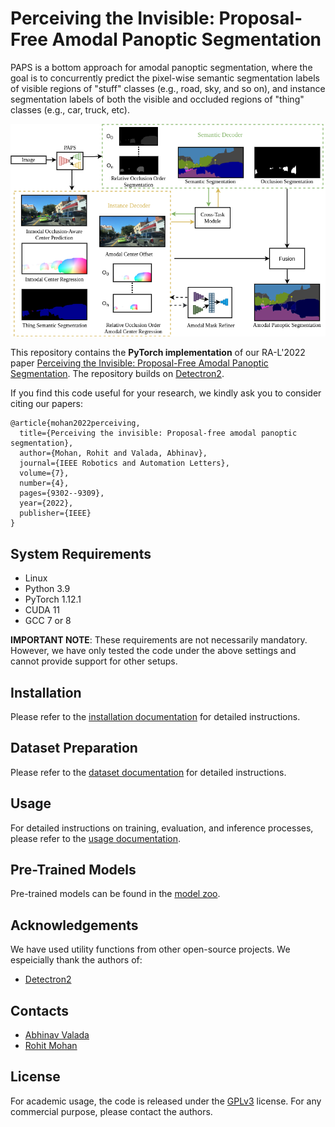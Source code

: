 # Perceiving the Invisible: Proposal-Free Amodal Panoptic Segmentation

PAPS is a bottom approach for amodal panoptic segmentation, where the goal is to concurrently predict the pixel-wise semantic segmentation labels of visible regions of "stuff" classes (e.g., road, sky, and so on), and instance segmentation labels of both the visible and occluded regions of "thing" classes (e.g., car, truck, etc).

![Overview of PAPS Architecture](/projects/PAPS/images/intro.png)

This repository contains the **PyTorch implementation** of our RA-L'2022 paper [Perceiving the Invisible: Proposal-Free Amodal Panoptic Segmentation](https://arxiv.org/pdf/2205.14637.pdf). The repository builds on [Detectron2](https://github.com/facebookresearch/detectron2).

If you find this code useful for your research, we kindly ask you to consider citing our papers:

```
@article{mohan2022perceiving,
  title={Perceiving the invisible: Proposal-free amodal panoptic segmentation},
  author={Mohan, Rohit and Valada, Abhinav},
  journal={IEEE Robotics and Automation Letters},
  volume={7},
  number={4},
  pages={9302--9309},
  year={2022},
  publisher={IEEE}
}
```

## System Requirements
* Linux 
* Python 3.9
* PyTorch 1.12.1
* CUDA 11
* GCC 7 or 8

**IMPORTANT NOTE**: These requirements are not necessarily mandatory. However, we have only tested the code under the above settings and cannot provide support for other setups.

##  Installation
Please refer to the [installation documentation](https://github.com/robot-learning-freiburg/PAPS/blob/main/projects/PAPS/docs/INSTALLATION.md) for detailed instructions.

## Dataset Preparation
Please refer to the [dataset documentation](https://github.com/robot-learning-freiburg/PAPS/main/projects/PAPS/docs/DATASET.md) for detailed instructions.

## Usage
For detailed instructions on training, evaluation, and inference processes, please refer to the [usage documentation](https://github.com/robot-learning-freiburg/PAPS/blob/main/projects/PAPS/docs/USAGE.md).


## Pre-Trained Models
Pre-trained models can be found in the [model zoo](https://github.com/robot-learning-freiburg/PAPS/blob/main/projects/PAPS/docs/MODELS.md).

## Acknowledgements
We have used utility functions from other open-source projects. We espeicially thank the authors of:
- [Detectron2](https://github.com/facebookresearch/detectron2)

## Contacts
* [Abhinav Valada](https://rl.uni-freiburg.de/people/valada)
* [Rohit Mohan](https://github.com/mohan1914)

## License
For academic usage, the code is released under the [GPLv3](https://www.gnu.org/licenses/gpl-3.0.en.html) license. For any commercial purpose, please contact the authors.

